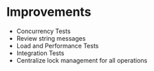 # Improvements

* Concurrency Tests
* Review string messages
* Load and Performance Tests
* Integration Tests
* Centralize lock management for all operations